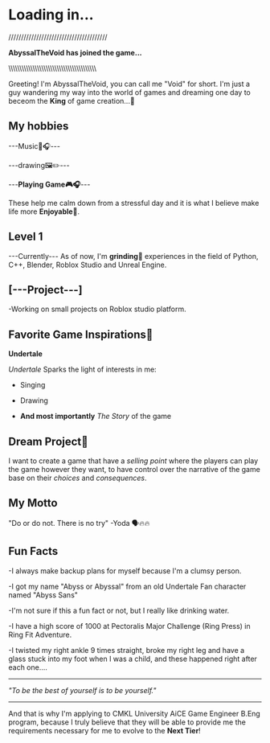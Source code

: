 # Loading in...

///////////////////////////////////////

**AbyssalTheVoid has joined the game...**

\\\\\\\\\\\\\\\\\\\\\\\\\\\\\\\\\\\\\\\\\\\\\\\\\\\\\\\\\\\\\\\\\\\\\\\\\\\\\\\

Greeting! I'm AbyssalTheVoid, you can call me "Void" for short. I'm just a guy wandering my way into the world of games and dreaming one day to beceom the **King** of game creation...👑



## My hobbies
---Music🎤🎧---

---drawing🖼✏️---

---**Playing Game🎮🎧**---





These help me calm down from a stressful day and it is what I believe make life more **Enjoyable💟**.





## Level 1 
---Currently---
As of now, I'm **grinding🧩** experiences in the field of Python, C++, Blender, Roblox Studio and Unreal Engine.

## [---Project---]
-Working on small projects on Roblox studio platform.



## Favorite Game Inspirations💖

**Undertale**

  *Undertale* Sparks the light of interests in me:

- Singing

- Drawing

- **And most importantly** *The Story* of the game


## Dream Project💭 

I want to create a game that have a *selling point* where the players can play the game however they want, to have control over the narrative of the game base on their *choices* and *consequences*.





## My Motto

"Do or do not. There is no try"
-Yoda 🗣🔥🔥


## Fun Facts

-I always make backup plans for myself because I'm a clumsy person.

-I got my name "Abyss or Abyssal" from an old Undertale Fan character named "Abyss Sans"

-I'm not sure if this a fun fact or not, but I really like drinking water.

-I have a high score of 1000 at Pectoralis Major Challenge (Ring Press) in Ring Fit Adventure.

-I twisted my right ankle 9 times straight, broke my right leg and have a glass stuck into my foot when I was a child, and these happened right after each one....

-------------------------------------------------------------------------------------------------------------------------------------------------------------------------------


*"To be the best of yourself is to be yourself."*


-------------------------------------------------------------------------------------------------------------------------------------------------------------------------------

And that is why I'm applying to CMKL University AiCE Game Engineer B.Eng program, because I truly believe that they will be able to provide me the requirements necessary for me to evolve to the **Next Tier**!


